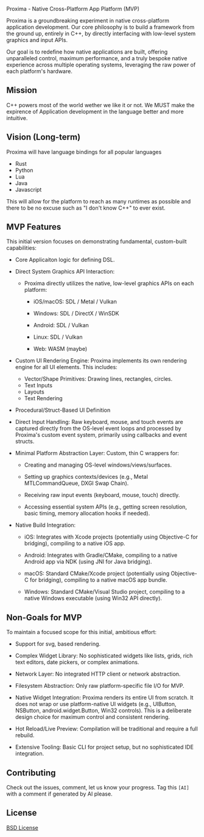 Proxima - Native Cross-Platform App Platform (MVP)


Proxima is a groundbreaking experiment in native cross-platform application development. Our core philosophy is to build a framework from the ground up, entirely in C++, by directly interfacing with low-level system graphics and input APIs. 

Our goal is to redefine how native applications are built, offering unparalleled control, maximum performance, and a truly bespoke native experience across multiple operating systems, leveraging the raw power of each platform's hardware.

## Mission

C++ powers most of the world wether we like it or not. We MUST make the expirence of Application development in the language better and more intuitive.

## Vision (Long-term)

Proxima will have language bindings for all popular languages

- Rust
- Python
- Lua
- Java
- Javascript

This will allow for the platform to reach as many runtimes as possible and there to be no excuse such as "I don't know C++" to ever exist. 

## MVP Features

This initial version focuses on demonstrating fundamental, custom-built capabilities:


- Core Applicaiton logic for defining DSL.

- Direct System Graphics API Interaction:
	- Proxima directly utilizes the native, low-level graphics APIs on each platform:
		- iOS/macOS: SDL / Metal / Vulkan

		- Windows: SDL / DirectX / WinSDK

		- Android: SDL / Vulkan

		- Linux: SDL / Vulkan

		- Web: WASM (maybe)


- Custom UI Rendering Engine: Proxima implements its own rendering engine for all UI elements. This includes:
	- Vector/Shape Primitives: Drawing lines, rectangles, circles.
	- Text Inputs
	- Layouts
	- Text Rendering

- Procedural/Struct-Based UI Definition

- Direct Input Handling: Raw keyboard, mouse, and touch events are captured directly from the OS-level event loops and processed by Proxima's custom event system, primarily using callbacks and event structs.

- Minimal Platform Abstraction Layer: Custom, thin C wrappers for:
	- Creating and managing OS-level windows/views/surfaces.

	- Setting up graphics contexts/devices (e.g., Metal MTLCommandQueue, DXGI Swap Chain).

	- Receiving raw input events (keyboard, mouse, touch) directly.

	- Accessing essential system APIs (e.g., getting screen resolution, basic timing, memory allocation hooks if needed).


- Native Build Integration:
	- iOS: Integrates with Xcode projects (potentially using Objective-C for bridging), compiling to a native iOS app.

	- Android: Integrates with Gradle/CMake, compiling to a native Android app via NDK (using JNI for Java bridging).

	- macOS: Standard CMake/Xcode project (potentially using Objective-C for bridging), compiling to a native macOS app bundle.

	- Windows: Standard CMake/Visual Studio project, compiling to a native Windows executable (using Win32 API directly).

## Non-Goals for MVP

To maintain a focused scope for this initial, ambitious effort:

- Support for svg, based rendering.

- Complex Widget Library: No sophisticated widgets like lists, grids, rich text editors, date pickers, or complex animations.

- Network Layer: No integrated HTTP client or network abstraction.

- Filesystem Abstraction: Only raw platform-specific file I/O for MVP.

- Native Widget Integration: Proxima renders its entire UI from scratch. It does not wrap or use platform-native UI widgets (e.g., UIButton, NSButton, android.widget.Button, Win32 controls). This is a deliberate design choice for maximum control and consistent rendering.

- Hot Reload/Live Preview: Compilation will be traditional and require a full rebuild.

- Extensive Tooling: Basic CLI for project setup, but no sophisticated IDE integration.

## Contributing

Check out the issues, comment, let us know your progress. Tag this `[AI]` with a comment if generated by AI please.

## License

[BSD License](LICENSE)
